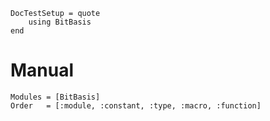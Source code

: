 ```@meta
DocTestSetup = quote
    using BitBasis
end
```

# Manual

```@autodocs
Modules = [BitBasis]
Order   = [:module, :constant, :type, :macro, :function]
```
